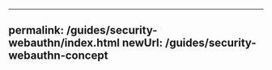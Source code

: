 ----
permalink: /guides/security-webauthn/index.html
newUrl: /guides/security-webauthn-concept
----
